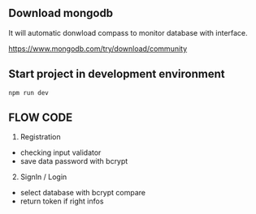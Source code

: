 ## Download mongodb

It will automatic donwload compass to monitor database with interface.

https://www.mongodb.com/try/download/community

## Start project in development environment

```
npm run dev
```

## FLOW CODE

1. Registration
- checking input validator
- save data password with bcrypt

2. SignIn / Login
- select database with bcrypt compare
- return token if right infos
